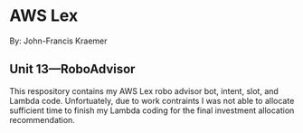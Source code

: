 # AWS Lex
By: John-Francis Kraemer

## Unit 13—RoboAdvisor

This respository contains my AWS Lex robo advisor bot, intent, slot, and Lambda code.  Unfortuately, due to work contraints I was not able to allocate sufficient time to finish my Lambda coding for the final investment allocation recommendation.  